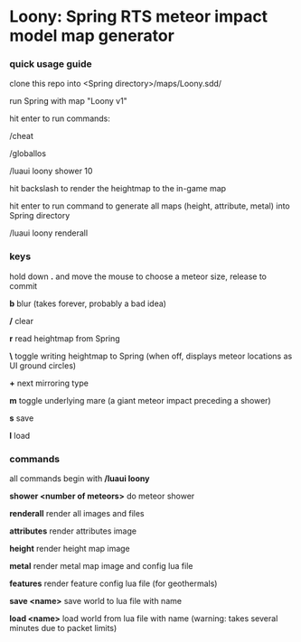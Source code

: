 # Loony: Spring RTS meteor impact model map generator

### quick usage guide

clone this repo into \<Spring directory\>/maps/Loony.sdd/

run Spring with map "Loony v1"

hit enter to run commands:
	
/cheat

/globallos

/luaui loony shower 10

hit backslash to render the heightmap to the in-game map

hit enter to run command to generate all maps (height, attribute, metal) into Spring directory

/luaui loony renderall

### keys

hold down **.** and move the mouse to choose a meteor size, release to commit

**b** blur (takes forever, probably a bad idea)

**/** clear

**r** read heightmap from Spring

**\\** toggle writing heightmap to Spring (when off, displays meteor locations as UI ground circles)

**+** next mirroring type

**m** toggle underlying mare (a giant meteor impact preceding a shower)

**s** save

**l** load

### commands

all commands begin with **/luaui loony**

**shower \<number of meteors\>** do meteor shower

**renderall** render all images and files

**attributes** render attributes image

**height** render height map image

**metal** render metal map image and config lua file

**features** render feature config lua file (for geothermals)

**save \<name\>** save world to lua file with name

**load \<name\>** load world from lua file with name (warning: takes several minutes due to packet limits)